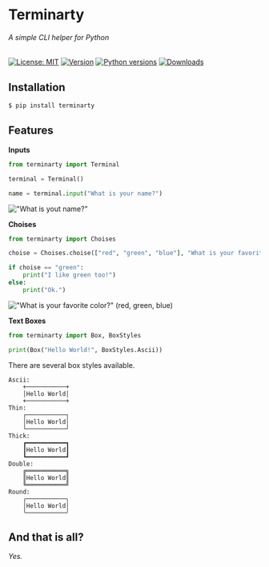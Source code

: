 # Terminarty 
###### A simple CLI helper for Python
[![License: MIT](https://img.shields.io/pypi/l/terminarty)](https://opensource.org/licenses/MIT)
[![Version](https://img.shields.io/pypi/v/terminarty)](https://pypi.org/project/terminarty/)
[![Python versions](https://img.shields.io/pypi/pyversions/terminarty)](https://python.org/)
[![Downloads](https://img.shields.io/pypi/dm/terminarty)](https://pypi.org/project/terminarty/)

## Installation

```bash
$ pip install terminarty
```
## Features
**Inputs**
```python
from terminarty import Terminal

terminal = Terminal()

name = terminal.input("What is your name?")
```
!["What is yout name?"](https://imgur.com/huf4E5P.png)

**Choises**
```python
from terminarty import Choises

choise = Choises.choise(["red", "green", "blue"], "What is your favorite color?")

if choise == "green":
    print("I like green too!")
else:
    print("Ok.")
```
!["What is your favorite color?" (red, green, blue)](https://imgur.com/NQwkfj6.png)

**Text Boxes**
```python
from terminarty import Box, BoxStyles

print(Box("Hello World!", BoxStyles.Ascii))
```
There are several box styles available.
```text
Ascii:
    +───────────+
    │Hello World│
    +───────────+
Thin:
    ┌───────────┐
    │Hello World│
    └───────────┘
Thick:
    ┏━━━━━━━━━━━┓
    ┃Hello World┃
    ┗━━━━━━━━━━━┛
Double:
    ╔═══════════╗
    ║Hello World║
    ╚═══════════╝
Round:
    ╭───────────╮
    │Hello World│
    ╰───────────╯
```

## And that is all?
*Yes.*